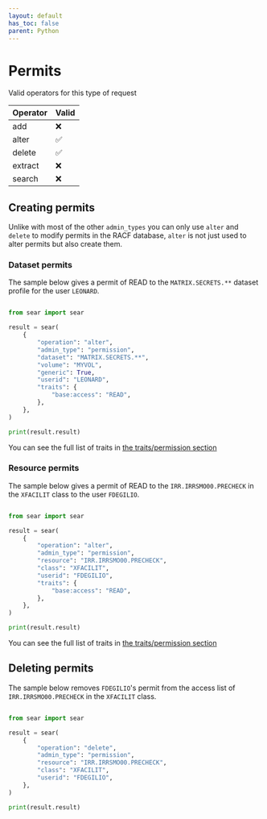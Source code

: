```yaml
---
layout: default
has_toc: false
parent: Python
---
```



# Permits

Valid operators for this type of request

| Operator | Valid |
|----------|-------|
| add      | ❌    |
| alter    | ✅    |
| delete   | ✅    |
| extract  | ❌    |
| search   | ❌    |

## Creating permits

Unlike with most of the other `admin_types` you can only use `alter` and `delete` to modify permits in the RACF database, `alter` is not just used to alter permits but also create them.

### Dataset permits

The sample below gives a permit of READ to the `MATRIX.SECRETS.**` dataset profile for the user `LEONARD`.

```python

from sear import sear

result = sear(
    {
        "operation": "alter",
        "admin_type": "permission",
        "dataset": "MATRIX.SECRETS.**",
        "volume": "MYVOL",
        "generic": True,
        "userid": "LEONARD",
        "traits": {
            "base:access": "READ",
        },
    },
)

print(result.result)
```

You can see the full list of traits in [the traits/permission section](https://mainframe-renewal-project.github.io/sear-docs/traits/permission/)

### Resource permits

The sample below gives a permit of READ to the `IRR.IRRSMO00.PRECHECK` in the `XFACILIT` class to the user `FDEGILIO`.

```python

from sear import sear

result = sear(
    {
        "operation": "alter",
        "admin_type": "permission",
        "resource": "IRR.IRRSMO00.PRECHECK",
        "class": "XFACILIT",
        "userid": "FDEGILIO",
        "traits": {
            "base:access": "READ",
        },
    },
)

print(result.result)
```

You can see the full list of traits in [the traits/permission section](https://mainframe-renewal-project.github.io/sear-docs/traits/permission/)

## Deleting permits

The sample below removes `FDEGILIO`'s permit from the access list of `IRR.IRRSMO00.PRECHECK` in the `XFACILIT` class.

```python

from sear import sear

result = sear(
    {
        "operation": "delete",
        "admin_type": "permission",
        "resource": "IRR.IRRSMO00.PRECHECK",
        "class": "XFACILIT",
        "userid": "FDEGILIO",
    },
)

print(result.result)
```
